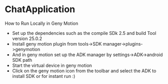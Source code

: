 # ChatApplication

How to Run Locally in Geny Motion

- Set up the dependencies such as the compile SDk 2.5 and build Tool version 25.0.2
- Install geny motion plugin from tools->SDK manager->plugins->genymotion
- And in geny motion set up the ADK manager by settings->ADK->android SDK path
- Start the virtual device in geny motion
- Click on the geny motion icon from the toolbar and select the ADK to install SDK or for instant run :)
